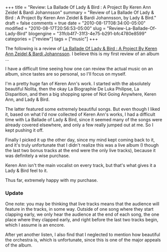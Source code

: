 +++
title = "Review: La Ballade Of Lady & Bird : A Project By Keren Ann Zeidel & Bardi Johannsson"
summary = "Review of La Ballade Of Lady & Bird : A Project By Keren Ann Zeidel & Bardi Johannsson, by Lady & Bird."
draft = false
comments = true
date = "2010-08-17T08:34:00-05:00"
modified = "2010-08-17T20:56:53-05:00"
slug = "Review-La-Ballade-Of-Lady-Bird"
blogengine = "31fcb4f7-31f3-4e75-b291-bfc4780e8599"
categories = ["review"]
tags = ["music"]
+++

<div class="note">The following is a review of <a rel="external" href="http://www.amazon.com/Ballade-Lady-Bird-Project-Johannsson/dp/B003BB4VDW/ref=cm_cr_pr_product_top?tag=strivinglifen-20">La Ballade Of Lady &amp; Bird : A Project By Keren Ann Zeidel &amp; Bardi Johannsson</a>. I believe this is my first review of an album ...</div>
<p>I have a difficult time seeing how one can review the actual music on an album, since tastes are so personal, so I'll focus on myself.</p>
<p>I'm a pretty huge fan of Keren Ann's work. I started with the absolutely beautiful Nolita, then the okay La Biographie De Luka Philipse, La Disparition, and then a big shopping spree of Not Going Anywhere, Keren Ann, and Lady &amp; Bird.</p>
<p>The latter featured some extremely beautiful songs. But even though I liked it, based on what I'd now collected of Keren Ann's works, I had a difficult time with La Ballade of Lady &amp; Bird, since it seemed many of the songs were already covered elsewhere, and only a few really jumped out at me. So I kept pushing it off.</p>
<p>Finally I picked it up the other day, since my mind kept coming back to it, and it's truly unfortunate that I didn't realize this was a live album (I though the last two bonus tracks at the end were the only live tracks), because it was definitely a wise purchase.</p>
<p>Keren Ann isn't the main vocalist on every track, but that's what gives it a Lady &amp; Bird feel to it.</p>
<p>Thus far, extremely happy with my purchase.</p>
<h3>Update</h3>
<p>One note: you may be thinking that live tracks means that the audience will feature in the tracks, in some way. Outside of one song where they start clapping early, we only hear the audience at the end of each song, the one place where they clapped early, and right before the last two tracks begin, which I assume is an encore.</p>
<p>After yet another listen, I also find that I neglected to mention how beautiful the orchestra is, which is unfortunate, since this is one of the major appeals of the album.</p>
